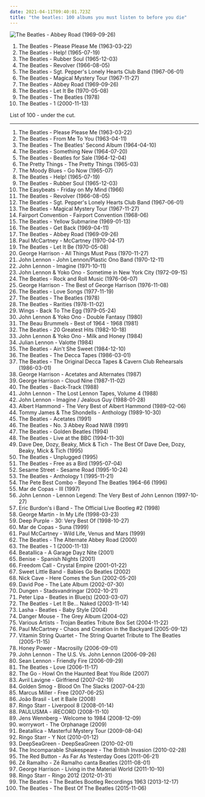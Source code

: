 ```yaml
---
date: 2021-04-11T09:40:01.723Z
title: "the beatles: 100 albums you must listen to before you die"
---
```

![The Beatles - Abbey Road (1969-09-26)](https://img.discogs.com/Z7CWHAcUvNh2EIwSCAo56cRf12s=/fit-in/460x414/filters:strip_icc():format(jpeg):mode_rgb():quality(90)/discogs-images/R-7767118-1448345509-9572.jpeg.jpg "The Beatles - Abbey Road (1969-09-26)")
<ol class="albums">
<li data-cover="http://coverartarchive.org/release/b60a2517-687f-414c-89fe-ad89a875ecd6/15628266907-500.jpg" data-tags="60s" role="button">The Beatles - Please Please Me (1963-03-22)</li>
<li data-cover="https://img.discogs.com/Z7CWHAcUvNh2EIwSCAo56cRf12s=/fit-in/460x414/filters:strip_icc():format(jpeg):mode_rgb():quality(90)/discogs-images/R-7767118-1448345509-9572.jpeg.jpg" data-tags="60s, classic rock, rock" role="button">The Beatles - Help! (1965-07-19)</li>
<li data-cover="http://coverartarchive.org/release/bab157e1-772c-3173-86eb-e7538732fec9/16741106966-500.jpg" data-tags="60s, classic rock" role="button">The Beatles - Rubber Soul (1965-12-03)</li>
<li data-cover="http://coverartarchive.org/release/c7f648e2-9c6d-32df-b5ee-ccab3e696a51/16250684845-500.jpg" data-tags="classic rock, 60s, rock" role="button">The Beatles - Revolver (1966-08-05)</li>
<li data-cover="http://coverartarchive.org/release/44b7cab1-0ce1-404e-9089-b458eb3fa530/1229779722-500.jpg" data-tags="classic rock, 60s, psychedelic" role="button">The Beatles - Sgt. Pepper's Lonely Hearts Club Band (1967-06-01)</li>
<li data-cover="http://coverartarchive.org/release/49094ab4-5eea-4535-a354-f8504e4a6c13/2703436826-500.jpg" data-tags="psychedelic, 60s, classic rock, rock" role="button">The Beatles - Magical Mystery Tour (1967-11-27)</li>
<li data-cover="https://img.discogs.com/Z7CWHAcUvNh2EIwSCAo56cRf12s=/fit-in/460x414/filters:strip_icc():format(jpeg):mode_rgb():quality(90)/discogs-images/R-7767118-1448345509-9572.jpeg.jpg" data-tags="classic rock, 60s, rock" role="button">The Beatles - Abbey Road (1969-09-26)</li>
<li data-cover="https://img.discogs.com/Z7CWHAcUvNh2EIwSCAo56cRf12s=/fit-in/460x414/filters:strip_icc():format(jpeg):mode_rgb():quality(90)/discogs-images/R-7767118-1448345509-9572.jpeg.jpg" data-tags="rock, classic rock" role="button">The Beatles - Let It Be (1970-05-08)</li>
<li data-cover="http://coverartarchive.org/release/e5ef6cd9-d078-4435-b005-2f4ee6d44d61/1507872034-500.jpg" data-tags="rock" role="button">The Beatles - The Beatles (1978)</li>
<li data-cover="https://img.discogs.com/Z7CWHAcUvNh2EIwSCAo56cRf12s=/fit-in/460x414/filters:strip_icc():format(jpeg):mode_rgb():quality(90)/discogs-images/R-7767118-1448345509-9572.jpeg.jpg" data-tags="classic rock, 60s, rock" role="button">The Beatles - 1 (2000-11-13)</li>
</ol>
List of 100 - under the cut.
<!-- more -->

_________________

<ol class="albums">
<li data-cover="http://coverartarchive.org/release/b60a2517-687f-414c-89fe-ad89a875ecd6/15628266907-500.jpg" data-tags="60s" role="button">
The Beatles - Please Please Me (1963-03-22)
</li>
<li data-cover="http://coverartarchive.org/release/89fb70fd-44b3-4a59-b0e0-a4ca31afe805/16145928984-500.jpg" data-tags="classic rock" role="button">
The Beatles - From Me To You (1963-04-11)
</li>
<li data-cover="http://coverartarchive.org/release/0a05dfdc-b10b-46fe-99ad-50c3eae701ca/18710581837-500.jpg" data-tags="classic rock, the beatles, on vinyl" role="button">
The Beatles - The Beatles' Second Album (1964-04-10)
</li>
<li data-cover="http://coverartarchive.org/release/cb6f8798-d51e-4fa5-a4d1-2c0602bfe1b6/4681890780-500.jpg" data-tags="60s, beatles" role="button">
The Beatles - Something New (1964-07-20)
</li>
<li data-cover="http://coverartarchive.org/release/02e51dac-b0be-3de7-8465-02d0bcd409c3/20517903406-500.jpg" data-tags="60s, rock" role="button">
The Beatles - Beatles for Sale (1964-12-04)
</li>
<li data-cover="http://coverartarchive.org/release/4bb9271f-9653-4d32-817a-e6ca2bff98ce/24208062156-500.jpg" data-tags="60s, classic rock" role="button">
The Pretty Things - The Pretty Things (1965-03)
</li>
<li data-cover="http://coverartarchive.org/release/c9ac24f9-deaa-4186-be65-e6858269d8b3/4098225066-500.jpg" data-tags="60s" role="button">
The Moody Blues - Go Now (1965-07)
</li>
<li data-cover="https://img.discogs.com/Z7CWHAcUvNh2EIwSCAo56cRf12s=/fit-in/460x414/filters:strip_icc():format(jpeg):mode_rgb():quality(90)/discogs-images/R-7767118-1448345509-9572.jpeg.jpg" data-tags="60s, classic rock, rock" role="button">
The Beatles - Help! (1965-07-19)
</li>
<li data-cover="http://coverartarchive.org/release/bab157e1-772c-3173-86eb-e7538732fec9/16741106966-500.jpg" data-tags="60s, classic rock" role="button">
The Beatles - Rubber Soul (1965-12-03)
</li>
<li data-cover="https://img.discogs.com/MG4zQYJohrZLveLfzk8f7C0DvGA=/fit-in/600x596/filters:strip_icc():format(jpeg):mode_rgb():quality(90)/discogs-images/R-5891387-1549371617-9485.jpeg.jpg" data-tags="classic rock, 60s, psychedelic, oldies, beat" role="button">
The Easybeats - Friday on My Mind (1966)
</li>
<li data-cover="http://coverartarchive.org/release/c7f648e2-9c6d-32df-b5ee-ccab3e696a51/16250684845-500.jpg" data-tags="classic rock, 60s, rock" role="button">
The Beatles - Revolver (1966-08-05)
</li>
<li data-cover="http://coverartarchive.org/release/44b7cab1-0ce1-404e-9089-b458eb3fa530/1229779722-500.jpg" data-tags="classic rock, 60s, psychedelic" role="button">
The Beatles - Sgt. Pepper's Lonely Hearts Club Band (1967-06-01)
</li>
<li data-cover="http://coverartarchive.org/release/49094ab4-5eea-4535-a354-f8504e4a6c13/2703436826-500.jpg" data-tags="psychedelic, 60s, classic rock, rock" role="button">
The Beatles - Magical Mystery Tour (1967-11-27)
</li>
<li data-cover="http://coverartarchive.org/release/668cb2ad-f70d-43d5-80b7-838c82fe7cb9/17866105028-500.jpg" data-tags="folk rock, psychedelic" role="button">
Fairport Convention - Fairport Convention (1968-06)
</li>
<li data-cover="https://img.discogs.com/Z7CWHAcUvNh2EIwSCAo56cRf12s=/fit-in/460x414/filters:strip_icc():format(jpeg):mode_rgb():quality(90)/discogs-images/R-7767118-1448345509-9572.jpeg.jpg" data-tags="rock, 60s" role="button">
The Beatles - Yellow Submarine (1969-01-13)
</li>
<li data-cover="http://coverartarchive.org/release/4aa72f06-b2f9-4ad4-a4d2-ac21bc621f2f/4734563068-500.jpg" data-tags="beatles, the beatles, stonedbeat, unknown pleasure" role="button">
The Beatles - Get Back (1969-04-11)
</li>
<li data-cover="https://img.discogs.com/Z7CWHAcUvNh2EIwSCAo56cRf12s=/fit-in/460x414/filters:strip_icc():format(jpeg):mode_rgb():quality(90)/discogs-images/R-7767118-1448345509-9572.jpeg.jpg" data-tags="classic rock, 60s, rock" role="button">
The Beatles - Abbey Road (1969-09-26)
</li>
<li data-cover="http://coverartarchive.org/release/4ac6885b-f733-3c0a-913b-b3202b56a80a/9495724756-500.jpg" data-tags="rock, classic rock" role="button">
Paul McCartney - McCartney (1970-04-17)
</li>
<li data-cover="https://img.discogs.com/Z7CWHAcUvNh2EIwSCAo56cRf12s=/fit-in/460x414/filters:strip_icc():format(jpeg):mode_rgb():quality(90)/discogs-images/R-7767118-1448345509-9572.jpeg.jpg" data-tags="rock, classic rock" role="button">
The Beatles - Let It Be (1970-05-08)
</li>
<li data-cover="http://coverartarchive.org/release/f953e75a-83b2-3e70-8454-40f546b04a52/8094800915-500.jpg" data-tags="classic rock, 70s" role="button">
George Harrison - All Things Must Pass (1970-11-27)
</li>
<li data-cover="http://coverartarchive.org/release/ddaba13b-de6a-3b07-a942-9ec1e0893426/13873308024-500.jpg" data-tags="70s, classic rock, rock" role="button">
John Lennon - John Lennon/Plastic Ono Band (1970-12-11)
</li>
<li data-cover="http://coverartarchive.org/release/dbeb851b-ad68-43ab-9706-7f1ecd2bf59d/21251802402-500.jpg" data-tags="classic rock, 70s, rock" role="button">
John Lennon - Imagine (1971-10-11)
</li>
<li data-cover="http://coverartarchive.org/release/cfbcac3d-b343-4e64-93d3-d9d83274d479/15764013872-500.jpg" data-tags="70s" role="button">
John Lennon & Yoko Ono - Sometime in New York City (1972-09-15)
</li>
<li data-cover="https://img.discogs.com/Z7CWHAcUvNh2EIwSCAo56cRf12s=/fit-in/460x414/filters:strip_icc():format(jpeg):mode_rgb():quality(90)/discogs-images/R-7767118-1448345509-9572.jpeg.jpg" data-tags="classic rock, rock n roll" role="button">
The Beatles - Rock and Roll Music (1976-06-07)
</li>
<li data-cover="https://img.discogs.com/iIKo5OW8lNAUNYIVv-bA_8-3p0o=/fit-in/300x300/filters:strip_icc():format(jpeg):mode_rgb():quality(90)/discogs-images/R-2490562-1286894295.jpeg.jpg" data-tags="classic rock, 70s, rock" role="button">
George Harrison - The Best of George Harrison (1976-11-08)
</li>
<li data-cover="http://coverartarchive.org/release/b502effe-ef3d-4503-b858-59825cdf9f8d/18232281453-500.jpg" data-tags="love songs, the beatles" role="button">
The Beatles - Love Songs (1977-11-19)
</li>
<li data-cover="http://coverartarchive.org/release/e5ef6cd9-d078-4435-b005-2f4ee6d44d61/1507872034-500.jpg" data-tags="rock" role="button">
The Beatles - The Beatles (1978)
</li>
<li data-cover="http://coverartarchive.org/release/8fde009c-c33b-3379-91ba-67dcfe6f8f68/6674918603-500.jpg" data-tags="classic rock, 60s" role="button">
The Beatles - Rarities (1978-11-02)
</li>
<li data-cover="http://coverartarchive.org/release/033c706a-5ca7-3696-9b90-3217bd9eea87/4253581931-500.jpg" data-tags="70s" role="button">
Wings - Back To The Egg (1979-05-24)
</li>
<li data-cover="https://img.discogs.com/EcRUNGWUxB9uHh6KB-VkTQ_vElM=/fit-in/600x600/filters:strip_icc():format(jpeg):mode_rgb():quality(90)/discogs-images/R-5850151-1489343940-8609.jpeg.jpg" data-tags="pop" role="button">
John Lennon & Yoko Ono - Double Fantasy (1980)
</li>
<li data-cover="http://coverartarchive.org/release/c52513fb-f3e4-4262-983f-fffe757c1a83/15998941428-500.jpg" data-tags="60s" role="button">
The Beau Brummels - Best of 1964 - 1968 (1981)
</li>
<li data-cover="http://coverartarchive.org/release/4a55b15a-4a17-42f8-a1a7-3abc039fd33e/1335927511-500.jpg" data-tags="pop, rock, 80s" role="button">
The Beatles - 20 Greatest Hits (1982-10-18)
</li>
<li data-cover="http://coverartarchive.org/release/684b7379-d402-4443-ac13-ab951d3382dc/15397114402-500.jpg" data-tags="classic rock, rock" role="button">
John Lennon & Yoko Ono - Milk and Honey (1984)
</li>
<li data-cover="http://coverartarchive.org/release/9554aba4-85fd-42eb-a4df-fe9ebc71ebfb/4682090790-500.jpg" data-tags="beatles, the beatles" role="button">
Julian Lennon - Valotte (1984)
</li>
<li data-cover="http://coverartarchive.org/release/311a3e8d-5099-4f72-a16f-9b2e0212394a/5274581263-500.jpg" data-tags="classic rock, the beatles" role="button">
The Beatles - Ain't She Sweet (1984-12-10)
</li>
<li data-cover="http://coverartarchive.org/release/8dca0d25-cce8-4366-93af-14262426054f/9053370792-500.jpg" data-tags="beatles" role="button">
The Beatles - The Decca Tapes (1986-03-01)
</li>
<li data-cover="https://img.discogs.com/1VC6ZDjLrlY6SspXPc7PtqLic30=/fit-in/600x450/filters:strip_icc():format(jpeg):mode_rgb():quality(90)/discogs-images/R-11155735-1531057392-7320.jpeg.jpg" data-tags="early tapes" role="button">
The Beatles - The Original Decca Tapes & Cavern Club Rehearsals (1986-03-01)
</li>
<li data-cover="https://img.discogs.com/Nv-GmLdY8bncIYX81FWsbO_N62Q=/fit-in/600x448/filters:strip_icc():format(jpeg):mode_rgb():quality(90)/discogs-images/R-7075071-1433112075-6405.jpeg.jpg" data-tags="the beatles, harrison" role="button">
George Harrison - Acetates and Alternates (1987)
</li>
<li data-cover="http://coverartarchive.org/release/94a55bb4-abb2-4d8c-8646-a06c56cd5a2c/9460984577-500.jpg" data-tags="classic rock, rock" role="button">
George Harrison - Cloud Nine (1987-11-02)
</li>
<li data-cover="http://coverartarchive.org/release/8b9bbdb2-39b5-47f0-b96c-ba02ba9f9cf8/1961646767-500.jpg" data-tags="the beatles, stonedbeat" role="button">
The Beatles - Back-Track (1988)
</li>
<li data-cover="http://coverartarchive.org/release/25e25312-e664-476c-8bad-7918b8475972/13161005976-500.jpg" data-tags="classic rock, rock, british, singer-songwriter, political, the beatles, gin" role="button">
John Lennon - The Lost Lennon Tapes, Volume 4 (1988)
</li>
<li data-cover="https://img.discogs.com/DL09XKEp9Y3PVmBIU2BRHAK7_9c=/fit-in/600x600/filters:strip_icc():format(jpeg):mode_rgb():quality(90)/discogs-images/R-4319505-1469456602-9863.jpeg.jpg" data-tags="classic rock, british, singer-songwriter, beatles" role="button">
John Lennon - Imagine / Jealous Guy (1988-01-28)
</li>
<li data-cover="http://coverartarchive.org/release/094f5e75-f8fb-381e-b1c9-9abe4d218d5d/15299622369-500.jpg" data-tags="my favorites" role="button">
Albert Hammond - The Very Best of Albert Hammond (1989-02-06)
</li>
<li data-cover="https://img.discogs.com/CGTGVPWzMWhNqHtKaYRUVpMQMl4=/fit-in/299x300/filters:strip_icc():format(jpeg):mode_rgb():quality(90)/discogs-images/R-2174539-1268014364.jpeg.jpg" data-tags="60s, oldies" role="button">
Tommy James & The Shondells - Anthology (1989-10-30)
</li>
<li data-cover="http://coverartarchive.org/release/cffa466a-91a1-49fb-8785-1ebddff3ac39/11158693989-500.jpg" data-tags="classic rock" role="button">
The Beatles - Acetates (1991)
</li>
<li data-cover="https://img.discogs.com/Z7CWHAcUvNh2EIwSCAo56cRf12s=/fit-in/460x414/filters:strip_icc():format(jpeg):mode_rgb():quality(90)/discogs-images/R-7767118-1448345509-9572.jpeg.jpg" data-tags="the beatles" role="button">
The Beatles - No. 3 Abbey Road NW8 (1991)
</li>
<li data-cover="http://coverartarchive.org/release/79d8e517-2f2f-42f9-a52f-f7538a8654ae/20231494615-500.jpg" data-tags="classic rock, beatles, the beatles, stonedbeat, work it, essehof, fridabeatles" role="button">
The Beatles - Golden Beatles (1994)
</li>
<li data-cover="http://coverartarchive.org/release/68444a87-8728-4d15-83a9-ba381829681b/4760159562-500.jpg" data-tags="rock, 60s, classic rock, british, beatles" role="button">
The Beatles - Live at the BBC (1994-11-30)
</li>
<li data-cover="http://coverartarchive.org/release/f61a83dd-8bce-4fe7-98ce-98bf1db68748/27733750537-500.jpg" data-tags="60s" role="button">
Dave Dee, Dozy, Beaky, Mick & Tich - The Best Of Dave Dee, Dozy, Beaky, Mick & Tich (1995)
</li>
<li data-cover="http://coverartarchive.org/release/158aa174-efc8-4e20-8d9b-01aa4b71ad44/1517939855-500.jpg" data-tags="unplugged" role="button">
The Beatles - Unplugged (1995)
</li>
<li data-cover="https://img.discogs.com/Z7CWHAcUvNh2EIwSCAo56cRf12s=/fit-in/460x414/filters:strip_icc():format(jpeg):mode_rgb():quality(90)/discogs-images/R-7767118-1448345509-9572.jpeg.jpg" data-tags="the beatles" role="button">
The Beatles - Free as a Bird (1995-07-04)
</li>
<li data-cover="https://img.discogs.com/M8jS6uqeEeEgbwpMblcRuvziARw=/fit-in/600x590/filters:strip_icc():format(jpeg):mode_rgb():quality(90)/discogs-images/R-9485834-1481403892-6410.jpeg.jpg" data-tags="the beatles" role="button">
Sesame Street - Sesame Road (1995-10-24)
</li>
<li data-cover="http://coverartarchive.org/release/93920277-bb3f-4944-a33a-b4a48ee3f7e6/12052993672-500.jpg" data-tags="classic rock, 60s, beatles" role="button">
The Beatles - Anthology 1 (1995-11-21)
</li>
<li data-cover="https://img.discogs.com/nzEysiBS_PQWxkz5Qs_Lhm5Us-8=/fit-in/600x599/filters:strip_icc():format(jpeg):mode_rgb():quality(90)/discogs-images/R-4102249-1365983980-6470.jpeg.jpg" data-tags="the beatles" role="button">
The Pete Best Combo - Beyond The Beatles 1964-66 (1996)
</li>
<li data-cover="http://coverartarchive.org/release/7aedd180-b1b4-4e4e-a929-1e924eb38aba/4327371891-500.jpg" data-tags="spanish, rock" role="button">
Mar de Copas - III (1997)
</li>
<li data-cover="http://coverartarchive.org/release/8852c9ed-af4a-31de-b77c-7e56364acd3b/11750233111-500.jpg" data-tags="john lennon, classic rock" role="button">
John Lennon - Lennon Legend: The Very Best of John Lennon (1997-10-27)
</li>
<li data-cover="https://img.discogs.com/jZUnfW8qdgZRPtFLtEfaRY4lYos=/fit-in/600x598/filters:strip_icc():format(jpeg):mode_rgb():quality(90)/discogs-images/R-4394273-1363715449-4171.jpeg.jpg" data-tags="hard rock" role="button">
Eric Burdon's i Band - The Official Live Bootleg #2 (1998)
</li>
<li data-cover="https://img.discogs.com/UNEybySINyvkbZIb7EQVuFd_Cj0=/fit-in/600x599/filters:strip_icc():format(jpeg):mode_rgb():quality(90)/discogs-images/R-1300784-1450511885-2678.jpeg.jpg" data-tags="classic rock, the beatles" role="button">
George Martin - In My Life (1998-03-23)
</li>
<li data-cover="https://img.discogs.com/4cLrRtJRN_lbvAoEKln8f-AmfhM=/fit-in/600x600/filters:strip_icc():format(jpeg):mode_rgb():quality(90)/discogs-images/R-13211906-1550027996-1166.jpeg.jpg" data-tags="hard rock, rock, compilation" role="button">
Deep Purple - 30: Very Best Of (1998-10-27)
</li>
<li data-cover="http://coverartarchive.org/release/5b169db9-a9ae-4e76-a8dd-118c2fe4d0e3/4327398469-500.jpg" data-tags="mar de copas" role="button">
Mar de Copas - Suna (1999)
</li>
<li data-cover="http://coverartarchive.org/release/c07cab2b-264b-4a9e-9fe2-2dd52b422df8/1887511272-500.jpg" data-tags="the beatles" role="button">
Paul McCartney - Wild Life, Venus and Mars (1999)
</li>
<li data-cover="http://coverartarchive.org/release/5ab72f9d-c1b4-4e4a-bb72-406d858837a9/14980500818-500.jpg" data-tags="beatles" role="button">
The Beatles - The Alternate Abbey Road (2000)
</li>
<li data-cover="https://img.discogs.com/Z7CWHAcUvNh2EIwSCAo56cRf12s=/fit-in/460x414/filters:strip_icc():format(jpeg):mode_rgb():quality(90)/discogs-images/R-7767118-1448345509-9572.jpeg.jpg" data-tags="classic rock, 60s, rock" role="button">
The Beatles - 1 (2000-11-13)
</li>
<li data-cover="http://coverartarchive.org/release/65d470f6-40e9-476a-b4eb-84f90c09823d/1935734488-500.jpg" data-tags="heavy metal, parody" role="button">
Beatallica - A Garage Dayz Nite (2001)
</li>
<li data-cover="http://coverartarchive.org/release/a5484967-84c9-4b9b-b05f-27351020b61e/17935928343-500.jpg" data-tags="the beatles, benise" role="button">
Benise - Spanish Nights (2001)
</li>
<li data-cover="http://coverartarchive.org/release/6cb84d28-d9a0-4b38-b38e-9f478d90242b/16655902889-500.jpg" data-tags="power metal" role="button">
Freedom Call - Crystal Empire (2001-01-22)
</li>
<li data-cover="https://img.discogs.com/QvxMAF29T9Q0_L2scN5-pmk7H5M=/fit-in/261x262/filters:strip_icc():format(jpeg):mode_rgb():quality(90)/discogs-images/R-2363233-1279641482.jpeg.jpg" data-tags="beatles cover song" role="button">
Sweet Little Band - Babies Go Beatles (2002)
</li>
<li data-cover="http://coverartarchive.org/release/163efc1f-64e1-47ce-8bf1-b64a2d281d22/13677088030-500.jpg" data-tags="cover, the beatles, nick cave" role="button">
Nick Cave - Here Comes the Sun (2002-05-20)
</li>
<li data-cover="https://img.discogs.com/feccFdCTWjWDANtKtR2O6sUFc2I=/fit-in/600x600/filters:strip_icc():format(jpeg):mode_rgb():quality(90)/discogs-images/R-2711238-1297605942.jpeg.jpg" data-tags="singer-songwriter" role="button">
David Poe - The Late Album (2002-07-30)
</li>
<li data-cover="https://img.discogs.com/swRhBbRUEtCyCX0pNSPw07Xe3v4=/fit-in/600x591/filters:strip_icc():format(jpeg):mode_rgb():quality(90)/discogs-images/R-544680-1574204290-9076.jpeg.jpg" data-tags="dungen" role="button">
Dungen - Stadsvandringar (2002-10-21)
</li>
<li data-cover="http://coverartarchive.org/release/e6393124-1304-44f8-8883-dbc351c4d050/28138817016-500.jpg" data-tags="beatles cover song" role="button">
Peter Lipa - Beatles in Blue(s) (2003-03-07)
</li>
<li data-cover="http://coverartarchive.org/release/d370e57c-8c30-4828-8f83-5d98ea994145/2796177642-500.jpg" data-tags="classic rock, rock" role="button">
The Beatles - Let It Be... Naked (2003-11-14)
</li>
<li data-cover="https://img.discogs.com/Jj6L6qf93Y1xPF8pVj1l9KY6K30=/fit-in/600x597/filters:strip_icc():format(jpeg):mode_rgb():quality(90)/discogs-images/R-7270670-1437674733-9936.jpeg.jpg" data-tags="the beatles, beatles cover, beatles covers, the beatles cover, beatles cover song, beatles cover songs, the beatles cover song, the beatles cover songs, the beatles covers" role="button">
Lasha - Beatles - Baby Style (2004)
</li>
<li data-cover="http://coverartarchive.org/release/0c34b423-f28f-4f00-8e10-01aedde37fb0/3126512797-500.jpg" data-tags="mashup" role="button">
Danger Mouse - The Grey Album (2004-02)
</li>
<li data-cover="http://coverartarchive.org/release/d4050c80-21b2-4f91-a8d8-0ef8d4c2d845/8809394844-500.jpg" data-tags="black beatles" role="button">
Various Artists - Trojan Beatles Tribute Box Set (2004-11-22)
</li>
<li data-cover="https://img.discogs.com/NRJjEBPolQOB0FAThgshHsBaIhs=/fit-in/600x525/filters:strip_icc():format(jpeg):mode_rgb():quality(90)/discogs-images/R-749930-1578484299-3370.jpeg.jpg" data-tags="classic rock, rock, 00s" role="button">
Paul McCartney - Chaos and Creation in the Backyard (2005-09-12)
</li>
<li data-cover="http://coverartarchive.org/release/c90ae881-77b4-455b-9601-c5989c87da25/2592949210-500.jpg" data-tags="cover, the beatles, beatles cover, beatles covers, the beatles cover, stings, beatles cover song, beatles cover songs, the beatles cover song, the beatles cover songs, the beatles covers" role="button">
Vitamin String Quartet - The String Quartet Tribute to The Beatles (2005-11-15)
</li>
<li data-cover="http://coverartarchive.org/release/83582a0a-9078-412d-8042-457261d736dc/962247857-500.jpg" data-tags="the beatles" role="button">
Honey Power - Macrosilly (2006-09-01)
</li>
<li data-cover="https://img.discogs.com/Guc6YdVIkfL8fdt6Slzgvvv7KNo=/fit-in/600x600/filters:strip_icc():format(jpeg):mode_rgb():quality(90)/discogs-images/R-4304458-1436317961-7677.jpeg.jpg" data-tags="compilation" role="button">
John Lennon - The U.S. Vs. John Lennon (2006-09-26)
</li>
<li data-cover="http://coverartarchive.org/release/15b27147-3460-4cc2-992d-e4cdad2b3f4a/13608817751-500.jpg" data-tags="indie, rock" role="button">
Sean Lennon - Friendly Fire (2006-09-29)
</li>
<li data-cover="https://img.discogs.com/sQwFlK6c-QK2jZKxw047V7VIlk0=/fit-in/600x879/filters:strip_icc():format(jpeg):mode_rgb():quality(90)/discogs-images/R-11491229-1517276652-2327.jpeg.jpg" data-tags="classic rock" role="button">
The Beatles - Love (2006-11-17)
</li>
<li data-cover="http://coverartarchive.org/release/68d1bea5-e038-4884-8e95-25216b239060/2193587578-500.jpg" data-tags="rock, alternative" role="button">
The Go - Howl On the Haunted Beat You Ride (2007)
</li>
<li data-cover="https://img.discogs.com/ztccbjTZowAxLXbCIw8x3DcA_Uw=/fit-in/324x324/filters:strip_icc():format(jpeg):mode_rgb():quality(90)/discogs-images/R-486733-1176762711.jpeg.jpg" data-tags="pop, avril lavigne, rock, pop rock" role="button">
Avril Lavigne - Girlfriend (2007-02-19)
</li>
<li data-cover="https://img.discogs.com/K4ek2XiRBFYixmBbHeNbOHYLdwI=/fit-in/600x592/filters:strip_icc():format(jpeg):mode_rgb():quality(90)/discogs-images/R-2517808-1303127807.jpeg.jpg" data-tags="indie, alt-country, the beatles, wilco, check out more, valtcountry, vjayhawks, band records" role="button">
Golden Smog - Blood On The Slacks (2007-04-23)
</li>
<li data-cover="http://coverartarchive.org/release/e8544e43-20fa-4f99-b1a3-5b7a7fb7ff96/16705318697-500.jpg" data-tags="jazz, funk, bass" role="button">
Marcus Miller - Free (2007-06-25)
</li>
<li data-cover="https://img.discogs.com/q942JeAHbzVevcvzDYbLnMSCSbI=/fit-in/312x313/filters:strip_icc():format(jpeg):mode_rgb():quality(90)/discogs-images/R-3784858-1344293871-5614.jpeg.jpg" data-tags="mashup, brazilian, the beatles, funk carioca" role="button">
João Brasil - Let it Baile (2008)
</li>
<li data-cover="http://coverartarchive.org/release/2096f01c-1e18-4067-954c-dd438446edcb/18858550074-500.jpg" data-tags="rock, ringo starr" role="button">
Ringo Starr - Liverpool 8 (2008-01-14)
</li>
<li data-cover="http://coverartarchive.org/release/da7a76a3-331d-4447-ab2f-4d686ae6a8f0/5165829371-500.jpg" data-tags="arctic monkeys, radiohead, the beatles, neil young, tom waits, will oldham, snow patrol, nick drake, jefferson airplane, the bees, joanna newsom, the doors, bon iver, fleet foxes, deus, calexico, the, ron sexsmith, yo la tengo, andrew bird, spirit, howe gelb, zita swoon, the stones, moke, de staat, alamo race track, daryll-ann" role="button">
PAULUSMA - iRECORD (2008-11-10)
</li>
<li data-cover="http://coverartarchive.org/release/75047fd6-d3a3-4fca-9fbe-42072cff4286/7567861972-500.jpg" data-tags="the beatles, the shins, beck, foo fighters, nirvana, elliott smith, belle and sebastian, white stripes, supergrass, iron and wine, the hidden cameras, johnossi, artic monkeys:, pavement:" role="button">
Jens Wennberg - Welcome to 1984 (2008-12-09)
</li>
<li data-cover="https://via.placeholder.com/450" data-tags="indie, jazz, pop, rock, punk, alternative, arcade fire, lo-fi, singer, songwriter, coldplay, radiohead, the beatles, independent, sonic youth, amateur, paul mccartney, daniel johnston, the white stripes, elliot smith, the smashing pumpkins, wavves, eels, bedroom, jon brion, badly drawn boy, micachu, worrywort" role="button">
worrywort - The Orphanage (2009)
</li>
<li data-cover="http://coverartarchive.org/release/12f954b9-ae94-4ed3-9d29-9296e74a7afb/1795854551-500.jpg" data-tags="heavy metal, metal, cover, mashup, remix, mash-up, bastard pop, the beatles, parody, bootleg, 2000s, sample, joke" role="button">
Beatallica - Masterful Mystery Tour (2009-08-04)
</li>
<li data-cover="http://coverartarchive.org/release/a3f907d2-b635-4cd7-9c67-ab54575fbfe8/10373105382-500.jpg" data-tags="classic rock, ringo starr" role="button">
Ringo Starr - Y Not (2010-01-12)
</li>
<li data-cover="http://coverartarchive.org/release/adce35fa-62c0-47ef-8f7b-bca060101fa3/4393291641-500.jpg" data-tags="rock, blues rock" role="button">
DeepSeaGreen - DeepSeaGreen (2010-02-01)
</li>
<li data-cover="http://coverartarchive.org/release/fa147128-b07d-45d9-8e04-533b82c8b32c/3610794026-500.jpg" data-tags="hip-hop, rap, american, remix, wonderwall, mash-up, the beatles, bloc party, oasis, silver, mercy, brit pop, duffy, cruise control, adele, crazy chick, lonely people, hometown glory, bk cyph, elanor rigby, incomparable shakespeare" role="button">
The Incomparable Shakespeare - The British Invasion (2010-02-28)
</li>
<li data-cover="http://coverartarchive.org/release/37901497-832a-4031-9398-26baf6c80ed9/24223358402-500.jpg" data-tags="60s, british invasion" role="button">
The Red Button - As Far As Yesterday Goes (2011-06-21)
</li>
<li data-cover="http://coverartarchive.org/release/d6449ec2-b1ef-4f3a-b4d6-b375e5341911/24792682411-500.jpg" data-tags="rock" role="button">
Zé Ramalho - Zé Ramalho canta Beatles (2011-08-01)
</li>
<li data-cover="http://coverartarchive.org/release/e0b20aa8-206f-4ebd-8553-329b37848ab2/8320859136-500.jpg" data-tags="70s, george harrison, classic rock" role="button">
George Harrison - Living in the Material World (2011-10-10)
</li>
<li data-cover="http://coverartarchive.org/release/badefc03-9bc5-4e51-ba80-a25c563ae72e/10373115681-500.jpg" data-tags="rock, british, pop rock, the beatles" role="button">
Ringo Starr - Ringo 2012 (2012-01-31)
</li>
<li data-cover="http://coverartarchive.org/release/1a5e62ca-df58-472f-9cd9-5c6f6492ee7a/11401418543-500.jpg" data-tags="the beatles, demo, previously unreleased, posthumous" role="button">
The Beatles - The Beatles Bootleg Recordings 1963 (2013-12-17)
</li>
<li data-cover="https://img.discogs.com/Z7CWHAcUvNh2EIwSCAo56cRf12s=/fit-in/460x414/filters:strip_icc():format(jpeg):mode_rgb():quality(90)/discogs-images/R-7767118-1448345509-9572.jpeg.jpg" data-tags="classic rock, beatles" role="button">
The Beatles - The Best Of The Beatles (2015-11-06)
</li>
</ol>
